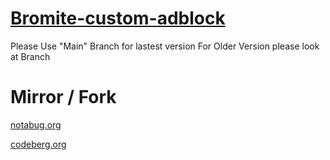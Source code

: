 # [Bromite-custom-adblock](https://www.bromite.org/custom-filters)
Please Use "Main" Branch for lastest version
For Older Version please look at Branch
# Mirror / Fork
[notabug.org](https://notabug.org/lottanorta/Bromite-custom-adblock)

[codeberg.org](https://codeberg.org/DoulpaGllo/Bromite-custom-adblock)
